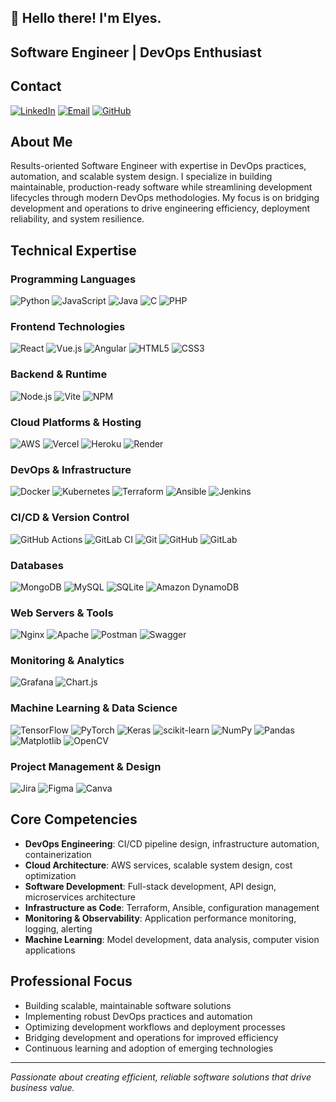 ## 👋 Hello there! I'm Elyes.
## Software Engineer | DevOps Enthusiast

## Contact

[![LinkedIn](https://img.shields.io/badge/LinkedIn-0077B5?style=flat&logo=linkedin&logoColor=white)](https://linkedin.com/in/elyes-dachraoui)
[![Email](https://img.shields.io/badge/Email-0078D4?style=flat&logo=microsoft-outlook&logoColor=white)](mailto:elyes.dachraoui@outlook.com)
[![GitHub](https://img.shields.io/badge/GitHub-181717?style=flat&logo=github&logoColor=white)](https://github.com/elyes-io)

## About Me

Results-oriented Software Engineer with expertise in DevOps practices, automation, and scalable system design. I specialize in building maintainable, production-ready software while streamlining development lifecycles through modern DevOps methodologies. My focus is on bridging development and operations to drive engineering efficiency, deployment reliability, and system resilience.

## Technical Expertise

### Programming Languages
![Python](https://img.shields.io/badge/Python-3670A0?style=flat&logo=python&logoColor=white)
![JavaScript](https://img.shields.io/badge/JavaScript-F7DF1E?style=flat&logo=javascript&logoColor=black)
![Java](https://img.shields.io/badge/Java-ED8B00?style=flat&logo=openjdk&logoColor=white)
![C](https://img.shields.io/badge/C-00599C?style=flat&logo=c&logoColor=white)
![PHP](https://img.shields.io/badge/PHP-777BB4?style=flat&logo=php&logoColor=white)

### Frontend Technologies
![React](https://img.shields.io/badge/React-20232A?style=flat&logo=react&logoColor=61DAFB)
![Vue.js](https://img.shields.io/badge/Vue.js-35495E?style=flat&logo=vue.js&logoColor=4FC08D)
![Angular](https://img.shields.io/badge/Angular-DD0031?style=flat&logo=angular&logoColor=white)
![HTML5](https://img.shields.io/badge/HTML5-E34F26?style=flat&logo=html5&logoColor=white)
![CSS3](https://img.shields.io/badge/CSS3-1572B6?style=flat&logo=css3&logoColor=white)

### Backend & Runtime
![Node.js](https://img.shields.io/badge/Node.js-6DA55F?style=flat&logo=node.js&logoColor=white)
![Vite](https://img.shields.io/badge/Vite-646CFF?style=flat&logo=vite&logoColor=white)
![NPM](https://img.shields.io/badge/NPM-CB3837?style=flat&logo=npm&logoColor=white)

### Cloud Platforms & Hosting
![AWS](https://img.shields.io/badge/AWS-FF9900?style=flat&logo=amazon-aws&logoColor=white)
![Vercel](https://img.shields.io/badge/Vercel-000000?style=flat&logo=vercel&logoColor=white)
![Heroku](https://img.shields.io/badge/Heroku-430098?style=flat&logo=heroku&logoColor=white)
![Render](https://img.shields.io/badge/Render-46E3B7?style=flat&logo=render&logoColor=white)

### DevOps & Infrastructure
![Docker](https://img.shields.io/badge/Docker-0DB7ED?style=flat&logo=docker&logoColor=white)
![Kubernetes](https://img.shields.io/badge/Kubernetes-326CE5?style=flat&logo=kubernetes&logoColor=white)
![Terraform](https://img.shields.io/badge/Terraform-5835CC?style=flat&logo=terraform&logoColor=white)
![Ansible](https://img.shields.io/badge/Ansible-1A1918?style=flat&logo=ansible&logoColor=white)
![Jenkins](https://img.shields.io/badge/Jenkins-2C5263?style=flat&logo=jenkins&logoColor=white)

### CI/CD & Version Control
![GitHub Actions](https://img.shields.io/badge/GitHub_Actions-2671E5?style=flat&logo=github-actions&logoColor=white)
![GitLab CI](https://img.shields.io/badge/GitLab_CI-181717?style=flat&logo=gitlab&logoColor=white)
![Git](https://img.shields.io/badge/Git-F05032?style=flat&logo=git&logoColor=white)
![GitHub](https://img.shields.io/badge/GitHub-181717?style=flat&logo=github&logoColor=white)
![GitLab](https://img.shields.io/badge/GitLab-181717?style=flat&logo=gitlab&logoColor=white)

### Databases
![MongoDB](https://img.shields.io/badge/MongoDB-4EA94B?style=flat&logo=mongodb&logoColor=white)
![MySQL](https://img.shields.io/badge/MySQL-4479A1?style=flat&logo=mysql&logoColor=white)
![SQLite](https://img.shields.io/badge/SQLite-07405E?style=flat&logo=sqlite&logoColor=white)
![Amazon DynamoDB](https://img.shields.io/badge/DynamoDB-4053D6?style=flat&logo=amazon-dynamodb&logoColor=white)

### Web Servers & Tools
![Nginx](https://img.shields.io/badge/Nginx-009639?style=flat&logo=nginx&logoColor=white)
![Apache](https://img.shields.io/badge/Apache-D42029?style=flat&logo=apache&logoColor=white)
![Postman](https://img.shields.io/badge/Postman-FF6C37?style=flat&logo=postman&logoColor=white)
![Swagger](https://img.shields.io/badge/Swagger-85EA2D?style=flat&logo=swagger&logoColor=black)

### Monitoring & Analytics
![Grafana](https://img.shields.io/badge/Grafana-F46800?style=flat&logo=grafana&logoColor=white)
![Chart.js](https://img.shields.io/badge/Chart.js-F5788D?style=flat&logo=chart.js&logoColor=white)

### Machine Learning & Data Science
![TensorFlow](https://img.shields.io/badge/TensorFlow-FF6F00?style=flat&logo=tensorflow&logoColor=white)
![PyTorch](https://img.shields.io/badge/PyTorch-EE4C2C?style=flat&logo=pytorch&logoColor=white)
![Keras](https://img.shields.io/badge/Keras-D00000?style=flat&logo=keras&logoColor=white)
![scikit-learn](https://img.shields.io/badge/scikit--learn-F7931E?style=flat&logo=scikit-learn&logoColor=white)
![NumPy](https://img.shields.io/badge/NumPy-013243?style=flat&logo=numpy&logoColor=white)
![Pandas](https://img.shields.io/badge/Pandas-150458?style=flat&logo=pandas&logoColor=white)
![Matplotlib](https://img.shields.io/badge/Matplotlib-11557C?style=flat&logo=matplotlib&logoColor=white)
![OpenCV](https://img.shields.io/badge/OpenCV-27338E?style=flat&logo=opencv&logoColor=white)

### Project Management & Design
![Jira](https://img.shields.io/badge/Jira-0052CC?style=flat&logo=jira&logoColor=white)
![Figma](https://img.shields.io/badge/Figma-F24E1E?style=flat&logo=figma&logoColor=white)
![Canva](https://img.shields.io/badge/Canva-00C4CC?style=flat&logo=canva&logoColor=white)

## Core Competencies

- **DevOps Engineering**: CI/CD pipeline design, infrastructure automation, containerization
- **Cloud Architecture**: AWS services, scalable system design, cost optimization
- **Software Development**: Full-stack development, API design, microservices architecture
- **Infrastructure as Code**: Terraform, Ansible, configuration management
- **Monitoring & Observability**: Application performance monitoring, logging, alerting
- **Machine Learning**: Model development, data analysis, computer vision applications

## Professional Focus

- Building scalable, maintainable software solutions
- Implementing robust DevOps practices and automation
- Optimizing development workflows and deployment processes
- Bridging development and operations for improved efficiency
- Continuous learning and adoption of emerging technologies

---

*Passionate about creating efficient, reliable software solutions that drive business value.*
